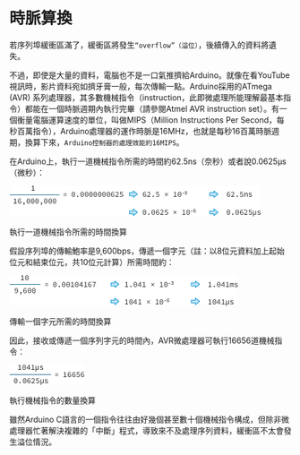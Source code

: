 # 時脈算換

若序列埠緩衝區滿了，緩衝區將發生`“overflow”（溢位）`，後續傳入的資料將遺失。

不過，即使是大量的資料，電腦也不是一口氣推擠給Arduino。就像在看YouTube視訊時，影片資料宛如擠牙膏一般，每次傳輸一點。Arduino採用的ATmega (AVR) 系列處理器，其多數機械指令（instruction，此即微處理所能理解最基本指令）都能在一個時脈週期內執行完畢（請參閱Atmel AVR instruction set）。有一個衡量電腦運算速度的單位，叫做MIPS（Million Instructions Per Second，每秒百萬指令），Arduino處理器的運作時脈是16MHz，也就是每秒16百萬時脈週期，換算下來，`Arduino控制器的處理效能約16MIPS`。

在Arduino上，執行一道機械指令所需的時間約62.5ns（奈秒）或者說0.0625µs（微秒）：

![](./images/mips_1.png)


執行一道機械指令所需的時間換算

假設序列埠的傳輸鮑率是9,600bps，傳遞一個字元（註：以8位元資料加上起始位元和結束位元，共10位元計算）所需時間約：

![](./images/mips_2.png)

傳輸一個字元所需的時間換算

因此，接收或傳遞一個序列字元的時間內，AVR微處理器可執行16656道機械指令：

![](./images/mips_3.png)

執行機械指令的數量換算

雖然Arduino C語言的一個指令往往由好幾個甚至數十個機械指令構成，但除非微處理器忙著解決複雜的「中斷」程式，導致來不及處理序列資料，緩衝區不太會發生溢位情況。